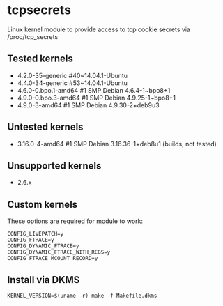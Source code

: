 # tcpsecrets
Linux kernel module to provide access to tcp cookie secrets via /proc/tcp_secrets

## Tested kernels
- 4.2.0-35-generic #40~14.04.1-Ubuntu 
- 4.4.0-34-generic #53~14.04.1-Ubuntu 
- 4.6.0-0.bpo.1-amd64 #1 SMP Debian 4.6.4-1~bpo8+1
- 4.9.0-0.bpo.3-amd64 #1 SMP Debian 4.9.25-1~bpo8+1
- 4.9.0-3-amd64 #1 SMP Debian 4.9.30-2+deb9u3

## Untested kernels
- 3.16.0-4-amd64 #1 SMP Debian 3.16.36-1+deb8u1 (builds, not tested)

## Unsupported kernels
- 2.6.x 

## Custom kernels
These options are required for module to work:

```
CONFIG_LIVEPATCH=y
CONFIG_FTRACE=y
CONFIG_DYNAMIC_FTRACE=y
CONFIG_DYNAMIC_FTRACE_WITH_REGS=y
CONFIG_FTRACE_MCOUNT_RECORD=y
```

## Install via DKMS

    KERNEL_VERSION=$(uname -r) make -f Makefile.dkms
